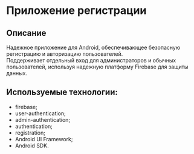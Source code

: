 # Приложение регистрации 

## **Описание**
Надежное приложение для Android, обеспечивающее безопасную регистрацию и авторизацию пользователей.  
Поддерживает отдельный вход для администраторов и обычных пользователей, используя надежную платформу Firebase для защиты данных.

## Используемые технологии:

* firebase;
* user-authentication;
* admin-authentication;
* authentication;
* registration;
* Android UI Framework;
* Android SDK.
